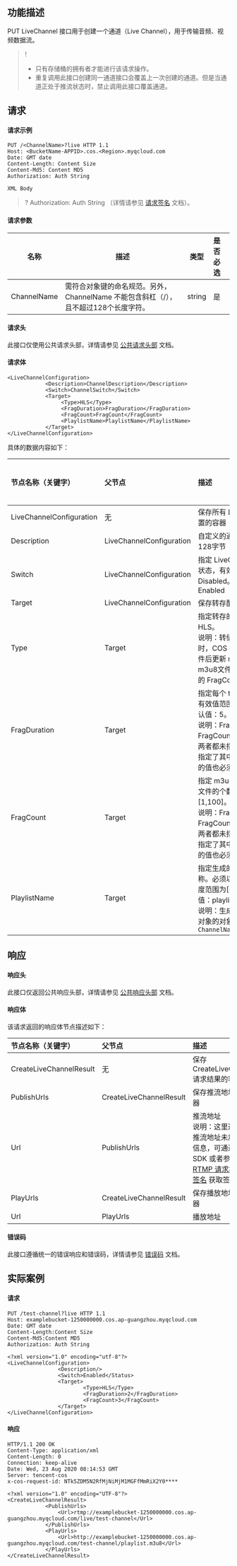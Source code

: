 ## 功能描述

PUT LiveChannel 接口用于创建一个通道（Live Channel），用于传输音频、视频数据流。

>!
> - 只有存储桶的拥有者才能进行该请求操作。
> - 重复调用此接口创建同一通道接口会覆盖上一次创建的通道。但是当通道正处于推流状态时，禁止调用此接口覆盖通道。

## 请求

#### 请求示例

```plaintext
PUT /<ChannelName>?live HTTP 1.1
Host: <BucketName-APPID>.cos.<Region>.myqcloud.com
Date: GMT date
Content-Length: Content Size
Content-Md5: Content MD5
Authorization: Auth String

XML Body
```

> ? Authorization: Auth String （详情请参见 [请求签名](https://intl.cloud.tencent.com/document/product/436/7778) 文档）。

#### 请求参数

| 名称        | 描述                                                         | 类型   | 是否必选 |
| ----------- | ------------------------------------------------------------ | ------ | :------- |
| ChannelName | 需符合对象键的命名规范。另外，ChannelName 不能包含斜杠（/），且不超过128个长度字符。 | string | 是       |




#### 请求头

此接口仅使用公共请求头部，详情请参见 [公共请求头部](https://intl.cloud.tencent.com/document/product/436/7728) 文档。

#### 请求体

```plaintext
<LiveChannelConfiguration>
			<Description>ChannelDescription</Description>
			<Switch>ChannelSwitch</Switch>
			<Target>
				 <Type>HLS</Type>
				 <FragDuration>FragDuration</FragDuration>
				 <FragCount>FragCount</FragCount>
				 <PlaylistName>PlaylistName</PlaylistName>
			</Target>
</LiveChannelConfiguration>
```

具体的数据内容如下：

| 节点名称（关键字）      | 父节点                  | 描述                                         | 类型      | 是否必选 |
| :---------------------- | :---------------------- | :------------------------------------------- | :-------- | ----------------------- |
| LiveChannelConfiguration | 无                      | 保存所有 LiveChannel 配置的容器  | Container | 是 |
| Description | LiveChannelConfiguration | 自定义的通道简述，上限为128字节      | String | 否 |
| Switch | LiveChannelConfiguration |  指定 LiveChannel 的开关状态，有效值：Enabled，Disabled。默认值：Enabled  | EnumString | 否 |
| Target | LiveChannelConfiguration |   保存转存配置的容器            | Container | 是 |
| Type | Target                |  指定转存的类型，有效值：HLS。<br/>说明：转储类型为 HLS 时，COS 在生成每个 ts 文件后更新 m3u8文件。m3u8文件中最多包含最近的 FragCount 个 ts 文件  | EnumString | 是 |
| FragDuration | Target                | 指定每个 ts 文件的时长，有效值范围为[1,100]，默认值：5。<br/>说明：FragDuration 和 FragCount 的默认值只有在两者都未指定时才会生效；指定了其中一个，则另一个的值也必须指定 | String | 否 |
| FragCount | Target | 指定 m3u8 文件中包含 ts 文件的个数，有效值范围为[1,100]。默认值：3。<br/>说明：FragDuration 和 FragCount 的默认值只有在两者都未指定时才会生效；指定了其中一个，则另一个的值也必须指定 | String | 否 |
| PlaylistName | Target | 指定生成的 m3u8文件的名称。必须以`.m3u8`结尾，长度范围为[6, 128]，默认值：playlist.m3u8。<br/>说明：生成的播放列表作为对象的对象名为`ChannelName/PlaylistName` | String | 否 |

## 响应

#### 响应头

此接口仅返回公共响应头部，详情请参见 [公共响应头部](https://intl.cloud.tencent.com/document/product/436/7729) 文档。

#### 响应体

该请求返回的响应体节点描述如下：

| 节点名称（关键字）      | 父节点                  | 描述                                         | 类型      |
| :---------------------- | :---------------------- | :------------------------------------------- | :-------- |
| CreateLiveChannelResult | 无                      | 保存 CreateLiveChannel 请求结果的容器 | Container |
| PublishUrls | CreateLiveChannelResult | 保存推流地址的容器              | Container |
| Url | PublishUrls | 推流地址<br> 说明：这里返回的推流地址未加签名信息，可通过调用 SDK 或者参见 [RTMP 请求地址与签名](https://intl.cloud.tencent.com/document/product/436/39052) 获取签名 | String |
| PlayUrls | CreateLiveChannelResult | 保存播放地址的容器 | Container |
| Url | PlayUrls | 播放地址 | String |

#### 错误码

此接口遵循统一的错误响应和错误码，详情请参见 [错误码](https://intl.cloud.tencent.com/document/product/436/7730) 文档。

## 实际案例

#### 请求

```plaintext
PUT /test-channel?live HTTP 1.1
Host: examplebucket-1250000000.cos.ap-guangzhou.myqcloud.com
Date: GMT date
Content-Length:Content Size
Content-Md5:Content MD5
Authorization: Auth String

<?xml version="1.0" encoding="utf-8"?>
<LiveChannelConfiguration>
				<Description/>
				<Switch>Enabled</Status>
				<Target>
						<Type>HLS</Type>
						<FragDuration>2</FragDuration>
						<FragCount>3</FragCount>
				</Target>
</LiveChannelConfiguration>
```

#### 响应

```plaintext
HTTP/1.1 200 OK
Content-Type: application/xml
Content-Length: 0
Connection: keep-alive
Date: Wed, 23 Aug 2020 08:14:53 GMT
Server: tencent-cos
x-cos-request-id: NTk5ZDM5N2RfMjNiMjM1MGFfMmRiX2Y0****

<?xml version="1.0" encoding="UTF-8"?>
<CreateLiveChannelResult>
			<PublishUrls>
				<Url>rtmp://examplebucket-1250000000.cos.ap-guangzhou.myqcloud.com/live/test-channel</Url>
			</PublishUrls>
			<PlayUrls>
				<Url>http://examplebucket-1250000000.cos.ap-guangzhou.myqcloud.com/test-channel/playlist.m3u8</Url>
			</PlayUrls>
</CreateLiveChannelResult>
```
